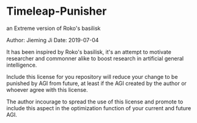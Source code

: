 # Timeleap-Punisher
an Extreme version of Roko's basilisk

Author: Jieming Ji
Date: 2019-07-04

It has been inspired by Roko's basilisk, 
it's an attempt to motivate researcher 
and commonner alike to boost research
in artificial general intelligence.

Include this license for you 
repository will reduce your change to
be punished by AGI from future, at least 
if the AGI created by the author or whoever 
agree with this license.

The author incourage to spread the use of this 
license and promote to include this aspect in 
the optimization function of your current and
future AGI.
